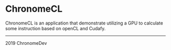# ChronomeCL

ChronomeCL is an application that demonstrate utilizing a GPU to calculate some instruction based on openCL and Cudafy.

-------------------------------
2019 ChronomeDev 
